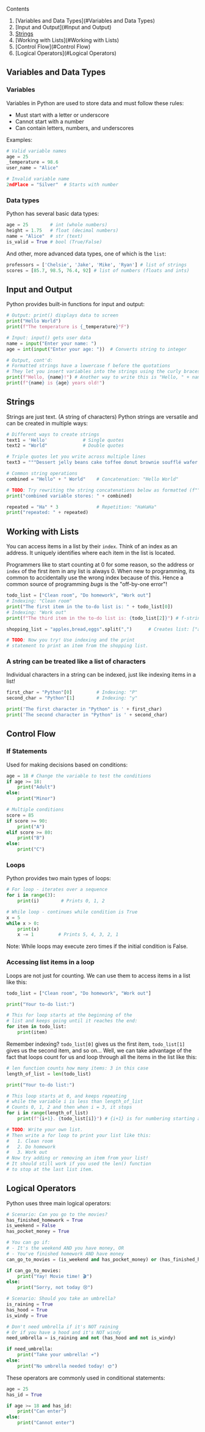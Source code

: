 
Contents
1. [Variables and Data Types](#Variables and Data Types)
2. [Input and Output](#Input and Output)
3. [Strings](#Strings)
4. [Working with Lists](#Working with Lists)
5. [Control Flow](#Control Flow)
6. [Logical Operators](#Logical Operators)

## Variables and Data Types

### Variables

Variables in Python are used to store data and must follow these rules:
- Must start with a letter or underscore
- Cannot start with a number
- Can contain letters, numbers, and underscores

Examples:
```python
# Valid variable names
age = 25
_temperature = 98.6
user_name = "Alice"

# Invalid variable name
2ndPlace = "Silver"  # Starts with number
```

### Data types

Python has several basic data types:
```python
age = 25        # int (whole numbers)
height = 1.75   # float (decimal numbers)
name = "Alice"  # str (text)
is_valid = True # bool (True/False)
```

And other, more advanced data types, one of which is the `list`:
```python
professors = ['Chelsie', 'Jake', 'Mike', 'Ryan'] # list of strings
scores = [85.7, 98.5, 76.4, 92] # list of numbers (floats and ints)
```
## Input and Output

Python provides built-in functions for input and output:

```python
# Output: print() displays data to screen
print("Hello World")
print(f"The temperature is {_temperature}°F")

# Input: input() gets user data
name = input("Enter your name: ")
age = int(input("Enter your age: "))  # Converts string to integer

# Output, cont'd:
# Formatted strings have a lowercase f before the quotations
# They let you insert variables into the strings using the curly braces { }
print(f"Hello, {name}!") # Another way to write this is "Hello, " + name + "!"
print(f"{name} is {age} years old!")
```

## Strings

Strings are just text. (A string of characters)
Python strings are versatile and can be created in multiple ways:
```python
# Different ways to create strings
text1 = 'Hello'             # Single quotes
text2 = "World"             # Double quotes

# Triple quotes let you write across multiple lines
text3 = """Dessert jelly beans cake toffee donut brownie soufflé wafer. Gummies carrot cake cheesecake biscuit dragée muffin fruitcake marzipan topping. Gummies jujubes sesame snaps halvah toffee soufflé candy. Tart gingerbread pie toffee marshmallow halvah wafer marzipan.""" 

# Common string operations
combined = "Hello" + " World"    # Concatenation: "Hello World"

# TODO: Try rewriting the string concatenations below as formatted (f"") strings!
print("combined variable stores: " + combined)

repeated = "Ha" * 3              # Repetition: "HaHaHa"
print("repeated: " + repeated)
```

## Working with Lists

You can access items in a list by their `index`. Think of an index as an address. It uniquely identifies where each item in the list is located.

Programmers like to start counting at 0 for some reason, so the address or `index` of the first item in any list is always 0. When new to programming, its common to accidentally use the wrong index because of this. Hence a common source of programming *bugs* is the "off-by-one error"!

```python
todo_list = ["Clean room", "Do homework", "Work out"]
# Indexing: "Clean room"
print("The first item in the to-do list is: " + todo_list[0])
# Indexing: "Work out"
print(f"The third item in the to-do list is: {todo_list[2]}") # f-string

shopping_list = "apples,bread,eggs".split(",")      # Creates list: ["apples", "bread", "eggs"]

# TODO: Now you try! Use indexing and the print
# statement to print an item from the shopping list.
```

### A string can be treated like a list of characters

Individual characters in a string can be indexed, just like indexing items in a list!
```python
first_char = "Python"[0]         # Indexing: "P"
second_char = "Python"[1]        # Indexing: "y"

print('The first character in "Python" is ' + first_char)
print('The second character in "Python" is ' + second_char)
```

## Control Flow

### If Statements
Used for making decisions based on conditions:

```python
age = 18 # Change the variable to test the conditions
if age >= 18:
    print("Adult")
else:
    print("Minor")

# Multiple conditions
score = 85
if score >= 90:
    print("A")
elif score >= 80:
    print("B")
else:
    print("C")
```

### Loops

Python provides two main types of loops:

```python
# For loop - iterates over a sequence
for i in range(3):
    print(i)        # Prints 0, 1, 2

# While loop - continues while condition is True
x = 5
while x > 0:
    print(x)
    x -= 1         # Prints 5, 4, 3, 2, 1
```

Note: While loops may execute zero times if the initial condition is False.

### Accessing list items in a loop

Loops are not just for counting. We can use them to access items in a list like this:
```python
todo_list = ["Clean room", "Do homework", "Work out"]

print("Your to-do list:")

# This for loop starts at the beginning of the
# list and keeps going until it reaches the end:
for item in todo_list:
	print(item)
```

Remember indexing? `todo_list[0]` gives us the first item, `todo_list[1]` gives us the second item, and so on... Well, we can take advantage of the fact that loops count for us and loop through all the items in the list like this:

```python
# len function counts how many items: 3 in this case
length_of_list = len(todo_list)

print("Your to-do list:")

# This loop starts at 0, and keeps repeating
# while the variable i is less than length_of_list
# Counts 0, 1, 2 and then when i = 3, it stops
for i in range(length_of_list)
	print(f"{i+1}. {todo_list[i]}") # {i+1} is for numbering starting at 1

# TODO: Write your own list.
# Then write a for loop to print your list like this:
#   1. Clean room
#   2. Do homework
#   3. Work out
# Now try adding or removing an item from your list!
# It should still work if you used the len() function
# to stop at the last list item.
```

## Logical Operators

Python uses three main logical operators:

```python
# Scenario: Can you go to the movies?
has_finished_homework = True
is_weekend = False
has_pocket_money = True

# You can go if: 
# - It's the weekend AND you have money, OR
# - You've finished homework AND have money
can_go_to_movies = (is_weekend and has_pocket_money) or (has_finished_homework and has_pocket_money)

if can_go_to_movies:
    print("Yay! Movie time! 🎬")
else:
    print("Sorry, not today 😢")

# Scenario: Should you take an umbrella?
is_raining = True
has_hood = True
is_windy = True

# Don't need umbrella if it's NOT raining
# Or if you have a hood and it's NOT windy
need_umbrella = is_raining and not (has_hood and not is_windy)

if need_umbrella:
    print("Take your umbrella! ☔")
else:
    print("No umbrella needed today! 🌞")
```

These operators are commonly used in conditional statements:

```python
age = 25
has_id = True

if age >= 18 and has_id:
    print("Can enter")
else:
    print("Cannot enter")
```
